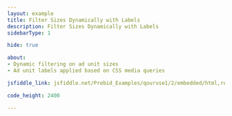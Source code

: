 ```yaml
---
layout: example
title: Filter Sizes Dynamically with Labels
description: Filter Sizes Dynamically with Labels
sidebarType: 1

hide: true

about:
- Dynamic filtering on ad unit sizes
- Ad unit labels applied based on CSS media queries

jsfiddle_link: jsfiddle.net/Prebid_Examples/qourvse1/2/embedded/html,result

code_height: 2400

---
```

